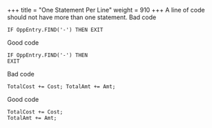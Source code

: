 +++
title = "One Statement Per Line"
weight = 910
+++
A line of code should not have more than one statement.
Bad code

    IF OppEntry.FIND('-') THEN EXIT  
      
    

Good code

    IF OppEntry.FIND('-') THEN   
    EXIT  
      
    

Bad code

    TotalCost += Cost; TotalAmt += Amt;  
      
    

Good code

    TotalCost += Cost; 
    TotalAmt += Amt;
